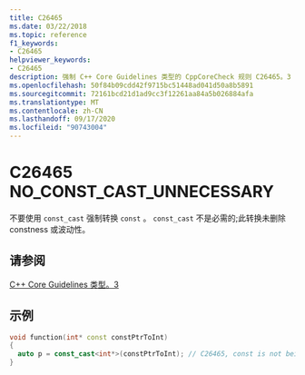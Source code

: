 ```yaml
---
title: C26465
ms.date: 03/22/2018
ms.topic: reference
f1_keywords:
- C26465
helpviewer_keywords:
- C26465
description: 强制 C++ Core Guidelines 类型的 CppCoreCheck 规则 C26465。3
ms.openlocfilehash: 50f84b09cdd42f9715bc51448ad041d50a8b5891
ms.sourcegitcommit: 72161bcd21d1ad9cc3f12261aa84a5b026884afa
ms.translationtype: MT
ms.contentlocale: zh-CN
ms.lasthandoff: 09/17/2020
ms.locfileid: "90743004"
---
```

# <a name="c26465-no_const_cast_unnecessary"></a>C26465 NO_CONST_CAST_UNNECESSARY

不要使用 `const_cast` 强制转换 `const` 。 `const_cast` 不是必需的;此转换未删除 constness 或波动性。 

## <a name="see-also"></a>请参阅
[C++ Core Guidelines 类型。3](https://github.com/isocpp/CppCoreGuidelines/blob/master/CppCoreGuidelines.md#Pro-type-constcast)

## <a name="example"></a>示例
```cpp
void function(int* const constPtrToInt)
{
  auto p = const_cast<int*>(constPtrToInt); // C26465, const is not being removed
}
```
